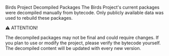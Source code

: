 Birds Project Decompiled Packages
The Birds Project's current packages were decompiled manually from bytecode. Only publicly available data was used to rebuild these packages.

⚠ ATTENTION!

The decompiled packages may not be final and could require changes.
If you plan to use or modify the project, please verify the bytecode yourself.
The decompiled content will be updated with every new version.
